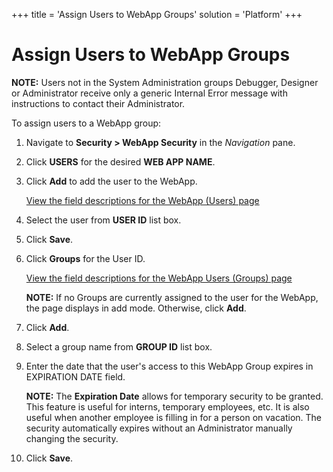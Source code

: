 +++
title = 'Assign Users to WebApp Groups'
solution = 'Platform'
+++

# Assign Users to WebApp Groups

<span style="font-weight: bold;">NOTE:</span> Users not in the System
Administration groups Debugger, Designer or Administrator receive only a
generic Internal Error message with instructions to contact their
Administrator.

To assign users to a WebApp group:

1.  Navigate to **Security \> WebApp Security** in the *Navigation*
    pane.

2.  Click **USERS** for the desired <span style="font-weight: bold;">WEB
    APP NAME</span>.

3.  Click **Add** to add the user to the WebApp.
    
    [View the field descriptions for the WebApp (Users)
    page](../Page_Desc/WebApp_Users)

4.  Select the user from **USER ID** list box.

5.  Click **Save**.

6.  Click **Groups** for the User ID.
    
    [View the field descriptions for the WebApp Users (Groups)
    page](../Page_Desc/WebApp_Users_Groups)
    
    **NOTE:** If no Groups are currently assigned to the user for the
    WebApp, the page displays in add mode. Otherwise, click
    <span style="font-weight: bold;">Add</span>.

7.  Click **Add**.

8.  Select a group name from **GROUP ID** list box.

9.  Enter the date that the user's access to this WebApp Group expires
    in EXPIRATION DATE field.
    
    **NOTE:** The **Expiration Date** allows for temporary security to
    be granted. This feature is useful for interns, temporary employees,
    etc. It is also useful when another employee is filling in for a
    person on vacation. The security automatically expires without an
    Administrator manually changing the security.

10. Click **Save**.
